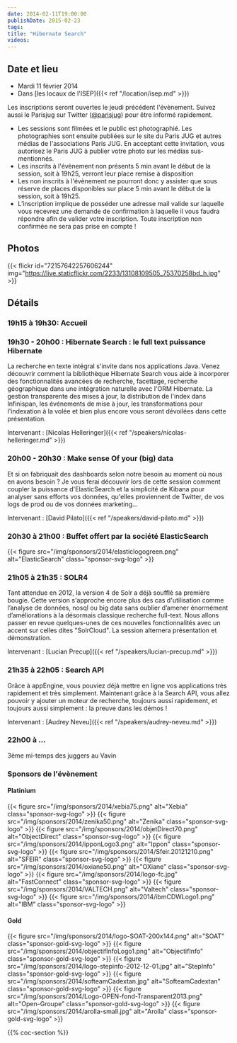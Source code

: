 ```yaml
---
date: 2014-02-11T19:00:00
publishDate: 2015-02-23
tags:
title: "Hibernate Search"
videos:
---
```


## Date et lieu

- Mardi 11 février 2014
- Dans [les locaux de l'ISEP]({{< ref "/location/isep.md" >}})

Les inscriptions seront ouvertes le jeudi précédent l'évènement. Suivez aussi le Parisjug sur Twitter ([@parisjug](https://twitter.com/parisjug)) pour être informé rapidement.
- Les sessions sont filmées et le public est photographié. Les photographies sont ensuite publiées sur le site du Paris JUG et autres médias de l'associations Paris JUG. En acceptant cette invitation, vous autorisez le Paris JUG à publier votre photo sur les médias sus-mentionnés.
- Les inscrits à l'évènement non présents 5 min avant le début de la session, soit à 19h25, verront leur place remise à disposition
- Les non inscrits à l'évènement ne pourront donc y assister que sous réserve de places disponibles sur place 5 min avant le début de la session, soit à 19h25.
- L’inscription implique de posséder une adresse mail valide sur laquelle vous recevrez une demande de confirmation à laquelle il vous faudra répondre afin de valider votre inscription. Toute inscription non confirmée ne sera pas prise en compte !


## Photos

{{< flickr id="72157642257606244" img="https://live.staticflickr.com/2233/13108109505_75370258bd_h.jpg" >}}


## Détails

### 19h15 à 19h30: Accueil

### 19h30 - 20h00 : Hibernate Search : le full text puissance Hibernate

La recherche en texte intégral s'invite dans nos applications Java. Venez découvrir comment la bibliothèque Hibernate Search vous aide à incorporer des fonctionnalités avancées de recherche, facettage, recherche géographique dans une intégration naturelle avec l'ORM Hibernate.
La gestion transparente des mises à jour, la distribution de l'index dans Infinispan, les événements de mise à jour, les transformations pour l'indexation à la volée et bien plus encore vous seront dévoilées dans cette présentation.

Intervenant : [Nicolas Helleringer]({{< ref "/speakers/nicolas-helleringer.md" >}})


### 20h00 - 20h30 : Make sense Of your (big) data

Et si on fabriquait des dashboards selon notre besoin au moment où nous en avons besoin ? Je vous ferai découvrir lors de cette session comment coupler la puissance d'ElasticSearch et la simplicité de Kibana pour analyser sans efforts vos données, qu'elles proviennent de Twitter, de vos logs de prod ou de vos données marketing...

Intervenant : [David Pilato]({{< ref "/speakers/david-pilato.md" >}})


### 20h30 à 21h00 : Buffet offert par la société ElasticSearch

{{< figure src="/img/sponsors/2014/elasticlogogreen.png" alt="ElasticSearch" class="sponsor-svg-logo" >}}


### 21h05 à 21h35 : SOLR4

Tant attendue en 2012, la version 4 de Solr a déjà soufflé sa première bougie. Cette version s'approche encore plus des cas d'utilisation comme l’analyse de données, nosql ou big data sans oublier d’amener énormément d’améliorations à la désormais classique recherche full-text. Nous allons passer en revue quelques-unes de ces nouvelles fonctionnalités avec un accent sur celles dites "SolrCloud". La session alternera présentation et démonstration.

Intervenant : [Lucian Precup]({{< ref "/speakers/lucian-precup.md" >}})

### 21h35 à 22h05 : Search API

Grâce à appEngine, vous pouviez déjà mettre en ligne vos applications très rapidement et très simplement. Maintenant grâce à la Search API, vous allez pouvoir y ajouter un moteur de recherche, toujours aussi rapidement, et toujours aussi simplement : la preuve dans les démos !

Intervenant : [Audrey Neveu]({{< ref "/speakers/audrey-neveu.md" >}})


### 22h00 à ...

3ème mi-temps des juggers au Vavin


### Sponsors de l'évènement

#### Platinium

{{< figure src="/img/sponsors/2014/xebia75.png" alt="Xebia" class="sponsor-svg-logo" >}}
{{< figure src="/img/sponsors/2014/zenika50.png" alt="Zenika" class="sponsor-svg-logo" >}}
{{< figure src="/img/sponsors/2014/objetDirect70.png" alt="ObjectDirect" class="sponsor-svg-logo" >}}
{{< figure src="/img/sponsors/2014/ipponLogo3.png" alt="Ippon" class="sponsor-svg-logo" >}}
{{< figure src="/img/sponsors/2014/Sfeir.20121210.png" alt="SFEIR" class="sponsor-svg-logo" >}}
{{< figure src="/img/sponsors/2014/oxiane50.png" alt="OXiane" class="sponsor-svg-logo" >}}
{{< figure src="/img/sponsors/2014/logo-fc.jpg" alt="FastConnect" class="sponsor-svg-logo" >}}
{{< figure src="/img/sponsors/2014/VALTECH.png" alt="Valtech" class="sponsor-svg-logo" >}}
{{< figure src="/img/sponsors/2014/ibmCDWLogo1.png" alt="IBM" class="sponsor-svg-logo" >}}


#### Gold

{{< figure src="/img/sponsors/2014/logo-SOAT-200x144.png" alt="SOAT" class="sponsor-gold-svg-logo" >}}
{{< figure src="/img/sponsors/2014/objectifInfoLogo1.png" alt="ObjectifInfo" class="sponsor-gold-svg-logo" >}}
{{< figure src="/img/sponsors/2014/logo-stepinfo-2012-12-01.jpg" alt="StepInfo" class="sponsor-gold-svg-logo" >}}
{{< figure src="/img/sponsors/2014/softeamCadextan.jpg" alt="SofteamCadextan" class="sponsor-gold-svg-logo" >}}
{{< figure src="/img/sponsors/2014/Logo-OPEN-fond-Transparent2013.png" alt="Open-Groupe" class="sponsor-gold-svg-logo" >}}
{{< figure src="/img/sponsors/2014/arolla-small.jpg" alt="Arolla" class="sponsor-gold-svg-logo" >}}


{{% coc-section %}}

